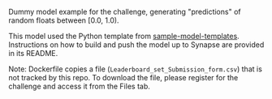 Dummy model example for the challenge, generating "predictions" of random floats between [0.0, 1.0).

This model used the Python template from [sample-model-templates](https://github.com/Sage-Bionetworks-Challenges/sample-model-templates).
Instructions on how to build and push the model up to Synapse are provided in its README.

Note: Dockerfile copies a file (`Leaderboard_set_Submission_form.csv`) that is not tracked
by this repo.  To download the file, please register for the challenge and access it from
the Files tab.
